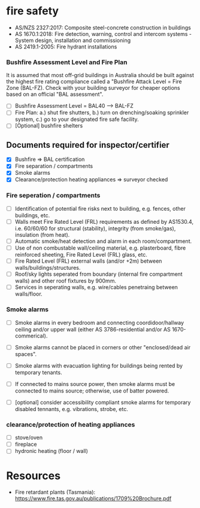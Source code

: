 # fire safety

 * AS/NZS 2327:2017: Composite steel-concrete construction in buildings
 * AS 1670.1:2018: Fire detection, warning, control and intercom systems - System design, installation and commissioning
 * AS 2419.1-2005: Fire hydrant installations

### Bushfire Assessment Level and Fire Plan
It is assumed that most off-grid buildings in Australia should be built against the highest fire rating compliance called a "Bushfire Attack Level = Fire Zone (BAL-FZ).  Check with your building surveyor for cheaper options based on an official "BAL assessment". 
  - [ ] Bushfire Assessment Level = BAL40 --> BAL-FZ
  - [ ] Fire Plan: a.) shut fire shutters, b.) turn on drenching/soaking sprinkler system, c.) go to your designated fire safe facility. 
  - [ ] [Optional] bushfire shelters

## Documents required for inspector/certifier

  - [x] Bushfire => BAL certification
  - [x] Fire separation / compartments
  - [x] Smoke alarms
  - [x] Clearance/protection heating appliances => surveyor checked

### Fire seperation / compartments

  - [ ] Identification of potential fire risks next to building, e.g. fences, other buildings, etc.
  - [ ] Walls meet Fire Rated Level (FRL) requirements as defined by AS1530.4, i.e. 60/60/60 for structural (stability), integrity (from smoke/gas), insulation (from heat).
  - [ ] Automatic smoke/heat detection and alarm in each room/compartment.
  - [ ] Use of non combustable wall/ceiling material, e.g. plasterboard, fibre reinforced sheeting, Fire Rated Level (FRL) glass, etc.
  - [ ] Fire Rated Level (FRL) external walls (and/or +2m) between walls/buildings/structures.
  - [ ] Roof/sky lights seperated from boundary (internal fire compartment walls) and other roof fixtures by 900mm.
  - [ ] Services in seperating walls, e.g. wire/cables penetraing between walls/floor.

### Smoke alarms
  - [ ] Smoke alarms in every bedroom and connecting coordidoor/hallway ceiling and/or upper wall (either AS 3786-residential and/or AS 1670-commerical).
  - [ ] Smoke alarms cannot be placed in corners or other "enclosed/dead air spaces".
  - [ ] Smoke alarms with evacuation lighting for buildings being rented by temporary tenants. 
  - [ ] If connected to mains source power, then smoke alarms must be connected to mains source; otherwise, use of batter powered.
  - [ ] [optional] consider accessibility compliant smoke alarms for temporary disabled tennants, e.g. vibrations, strobe, etc.


### clearance/protection of heating appliances

  - [ ] stove/oven
  - [ ] fireplace
  - [ ] hydronic heating (floor / wall)

# Resources

 - Fire retardant plants (Tasmania): https://www.fire.tas.gov.au/publications/1709%20Brochure.pdf
